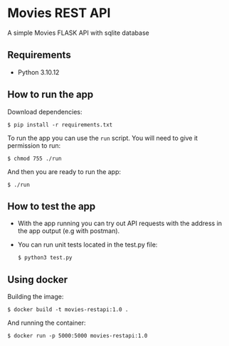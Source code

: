 # Movies REST API
A simple Movies FLASK API with sqlite database

## Requirements

- Python 3.10.12

## How to run the app

Download dependencies:      

    $ pip install -r requirements.txt

To run the app you can use the `run` script. You will need to give it permission to run:

    $ chmod 755 ./run

And then you are ready to run the app:

    $ ./run

## How to test the app

- With the app running you can try out API requests with the address in the app output (e.g with postman).

- You can run unit tests located in the test.py file:

      $ python3 test.py


## Using docker

Building the image:

    $ docker build -t movies-restapi:1.0 .

And running the container:

    $ docker run -p 5000:5000 movies-restapi:1.0
